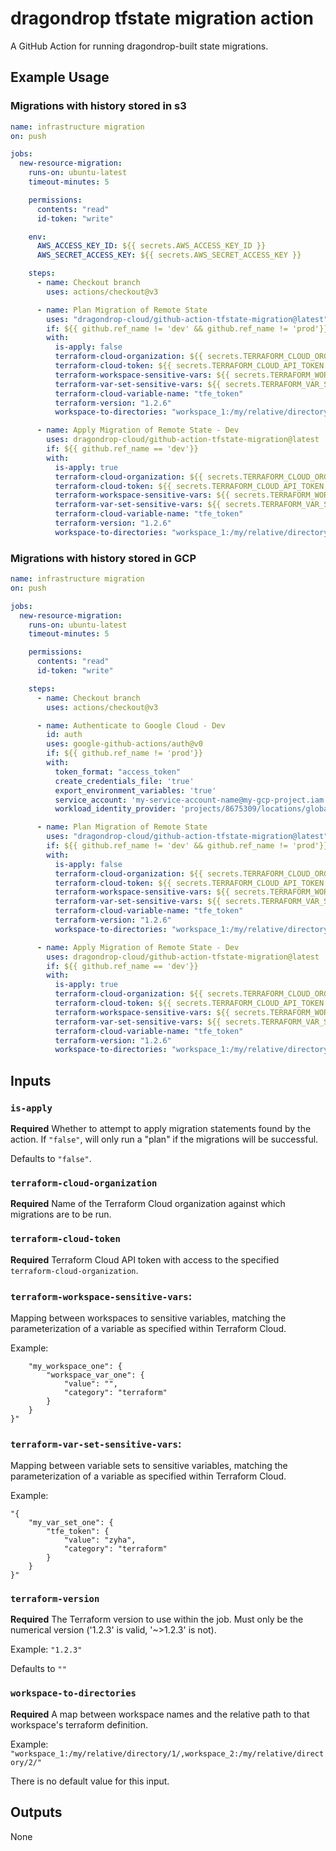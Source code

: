 # dragondrop tfstate migration action
A GitHub Action for running dragondrop-built state migrations.

## Example Usage
### Migrations with history stored in s3
```yaml
name: infrastructure migration
on: push

jobs:
  new-resource-migration:
    runs-on: ubuntu-latest
    timeout-minutes: 5

    permissions:
      contents: "read"
      id-token: "write"

    env:
      AWS_ACCESS_KEY_ID: ${{ secrets.AWS_ACCESS_KEY_ID }}
      AWS_SECRET_ACCESS_KEY: ${{ secrets.AWS_SECRET_ACCESS_KEY }}

    steps:
      - name: Checkout branch
        uses: actions/checkout@v3

      - name: Plan Migration of Remote State
        uses: "dragondrop-cloud/github-action-tfstate-migration@latest"
        if: ${{ github.ref_name != 'dev' && github.ref_name != 'prod'}}
        with:
          is-apply: false
          terraform-cloud-organization: ${{ secrets.TERRAFORM_CLOUD_ORG }}
          terraform-cloud-token: ${{ secrets.TERRAFORM_CLOUD_API_TOKEN }}
          terraform-workspace-sensitive-vars: ${{ secrets.TERRAFORM_WORKSPACE_SENSITIVE_VARS }}
          terraform-var-set-sensitive-vars: ${{ secrets.TERRAFORM_VAR_SET_SENSITIVE_VARS }}
          terraform-cloud-variable-name: "tfe_token"
          terraform-version: "1.2.6"
          workspace-to-directories: "workspace_1:/my/relative/directory/1/,workspace_2:/my/relative/directory/2/"

      - name: Apply Migration of Remote State - Dev
        uses: dragondrop-cloud/github-action-tfstate-migration@latest
        if: ${{ github.ref_name == 'dev'}}
        with:
          is-apply: true
          terraform-cloud-organization: ${{ secrets.TERRAFORM_CLOUD_ORG }}
          terraform-cloud-token: ${{ secrets.TERRAFORM_CLOUD_API_TOKEN }}
          terraform-workspace-sensitive-vars: ${{ secrets.TERRAFORM_WORKSPACE_SENSITIVE_VARS }}
          terraform-var-set-sensitive-vars: ${{ secrets.TERRAFORM_VAR_SET_SENSITIVE_VARS }}
          terraform-cloud-variable-name: "tfe_token"
          terraform-version: "1.2.6"
          workspace-to-directories: "workspace_1:/my/relative/directory/1/,workspace_2:/my/relative/directory/2/"
```

### Migrations with history stored in GCP
```yaml
name: infrastructure migration
on: push

jobs:
  new-resource-migration:
    runs-on: ubuntu-latest
    timeout-minutes: 5

    permissions:
      contents: "read"
      id-token: "write"

    steps:
      - name: Checkout branch
        uses: actions/checkout@v3

      - name: Authenticate to Google Cloud - Dev
        id: auth
        uses: google-github-actions/auth@v0
        if: ${{ github.ref_name != 'prod'}}
        with:
          token_format: "access_token"
          create_credentials_file: 'true'
          export_environment_variables: 'true'
          service_account: 'my-service-account-name@my-gcp-project.iam.gserviceaccount.com'
          workload_identity_provider: 'projects/8675309/locations/global/workloadIdentityPools/my-workload-id-pool/providers/my-provider'

      - name: Plan Migration of Remote State
        uses: "dragondrop-cloud/github-action-tfstate-migration@latest"
        if: ${{ github.ref_name != 'dev' && github.ref_name != 'prod'}}
        with:
          is-apply: false
          terraform-cloud-organization: ${{ secrets.TERRAFORM_CLOUD_ORG }}
          terraform-cloud-token: ${{ secrets.TERRAFORM_CLOUD_API_TOKEN }}
          terraform-workspace-sensitive-vars: ${{ secrets.TERRAFORM_WORKSPACE_SENSITIVE_VARS }}
          terraform-var-set-sensitive-vars: ${{ secrets.TERRAFORM_VAR_SET_SENSITIVE_VARS }}
          terraform-cloud-variable-name: "tfe_token"
          terraform-version: "1.2.6"
          workspace-to-directories: "workspace_1:/my/relative/directory/1/,workspace_2:/my/relative/directory/2/"

      - name: Apply Migration of Remote State - Dev
        uses: dragondrop-cloud/github-action-tfstate-migration@latest
        if: ${{ github.ref_name == 'dev'}}
        with:
          is-apply: true
          terraform-cloud-organization: ${{ secrets.TERRAFORM_CLOUD_ORG }}
          terraform-cloud-token: ${{ secrets.TERRAFORM_CLOUD_API_TOKEN }}
          terraform-workspace-sensitive-vars: ${{ secrets.TERRAFORM_WORKSPACE_SENSITIVE_VARS }}
          terraform-var-set-sensitive-vars: ${{ secrets.TERRAFORM_VAR_SET_SENSITIVE_VARS }}
          terraform-cloud-variable-name: "tfe_token"
          terraform-version: "1.2.6"
          workspace-to-directories: "workspace_1:/my/relative/directory/1/,workspace_2:/my/relative/directory/2/"
```

## Inputs

### `is-apply`
**Required** Whether to attempt to apply migration statements
found by the action. If `"false"`, will only run a "plan" if the migrations will be successful.

Defaults to `"false"`.

### `terraform-cloud-organization`
**Required** Name of the Terraform Cloud organization against which migrations are to be run.

### `terraform-cloud-token`
**Required** Terraform Cloud API token with access to the specified `terraform-cloud-organization`.

### `terraform-workspace-sensitive-vars`:
Mapping between workspaces to sensitive variables, matching the parameterization of a
variable as specified within Terraform Cloud.

Example:
```"{
    "my_workspace_one": {
        "workspace_var_one": {
            "value": "",
            "category": "terraform"
        }
    }
}"
```

### `terraform-var-set-sensitive-vars`:
Mapping between variable sets to sensitive variables, matching the parameterization of a
variable as specified within Terraform Cloud.

Example:
```
"{
    "my_var_set_one": {
        "tfe_token": {
            "value": "zyha",
            "category": "terraform"
        }
    }
}"
```

### `terraform-version`
**Required** The Terraform version to use within the job. Must only be the numerical version ('1.2.3' is valid, '~>1.2.3' is not).

Example: `"1.2.3"`

Defaults to `""`

### `workspace-to-directories`
**Required** A map between workspace names and the relative path to that workspace's terraform definition.

Example: `"workspace_1:/my/relative/directory/1/,workspace_2:/my/relative/directory/2/"`

There is no default value for this input.

## Outputs
None
